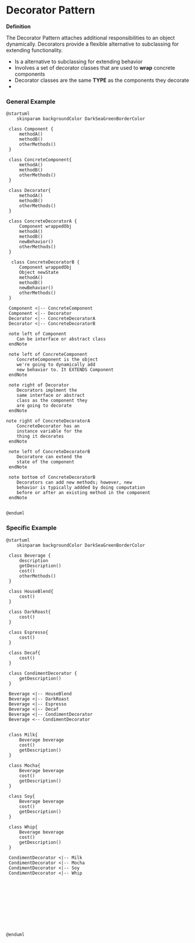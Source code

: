 # Decorator Pattern

**Definition**

The Decorator Pattern attaches additional responsibilities to an object dynamically. Decorators provide a flexible alternative to subclassing for extending functionality.

* Is a alternative to subclassing for extending behavior
* Involves a set of decorator classes that are used to **wrap** concrete components
* Decorator classes are the same **TYPE** as the components they decorate
* 

### General Example
```plantuml
@startuml
    skinparam backgroundColor DarkSeaGreenBorderColor

 class Component {
     methodA()
     methodB()
     otherMethods()
 }

 class ConcreteComponent{
     methodA()
     methodB()
     otherMethods()
 }

 class Decorator{
     methodA()
     methodB()
     otherMethods() 
 }

 class ConcreteDecoratorA {
     Component wrappedObj
     methodA()
     methodB()
     newBehavior()
     otherMethods() 
 }

  class ConcreteDecoratorB {
     Component wrappedObj
     Object newState
     methodA()
     methodB()
     newBehavior()
     otherMethods() 
 }

 Component <|-- ConcreteComponent
 Component <|-- Decorator
 Decorator <|-- ConcreteDecoratorA
 Decorator <|-- ConcreteDecoratorB

 note left of Component
    Can be interface or abstract class
 endNote

 note left of ConcreteComponent
    ConcreteComponent is the object 
    we're going to dynamically add 
    new behavior to. It EXTENDS Component
 endNote

 note right of Decorator
    Decorators implment the
    same interface or abstract 
    class as the component they
    are going to decorate
 endNote

note right of ConcreteDecoratorA
    ConcreteDecorator has an
    instance variable for the 
    thing it decorates
 endNote

 note left of ConcreteDecoratorB
    Decoratore can extend the 
    state of the component
 endNote

 note bottom of ConcreteDecoratorB
    Decorators can add new methods; however, new 
    behavior is typically addded by doing computation
    before or after an existing method in the component
 endNote


@enduml
```

### Specific Example

```plantuml
@startuml
    skinparam backgroundColor DarkSeaGreenBorderColor

 class Beverage {
     description
     getDescription()
     cost()
     otherMethods()
 }

 class HouseBlend{
     cost()
 }

 class DarkRoast{
     cost()
 }

 class Espresso{
     cost()
 }

 class Decaf{
     cost()
 }

 class CondimentDecorator {
     getDescription()
 }

 Beverage <|-- HouseBlend
 Beverage <|-- DarkRoast
 Beverage <|-- Espresso
 Beverage <|-- Decaf
 Beverage <|-- CondimentDecorator
 Beverage <-- CondimentDecorator


 class Milk{
     Beverage beverage
     cost()
     getDescription()
 }

 class Mocha{
     Beverage beverage
     cost()
     getDescription()
 }

 class Soy{
     Beverage beverage
     cost()
     getDescription()
 }

 class Whip{
     Beverage beverage
     cost()
     getDescription()
 }

 CondimentDecorator <|-- Milk
 CondimentDecorator <|-- Mocha
 CondimentDecorator <|-- Soy
 CondimentDecorator <|-- Whip






 




@enduml
```